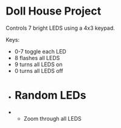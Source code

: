# Doll House Project

Controls 7 bright LEDS using a 4x3 keypad.

Keys:

* 0-7 toggle each LED
* 8 flashes all LEDS
* 9 turns all LEDS on
* 0 turns all LEDS off
* # Random LEDs
* * Zoom through all LEDS
